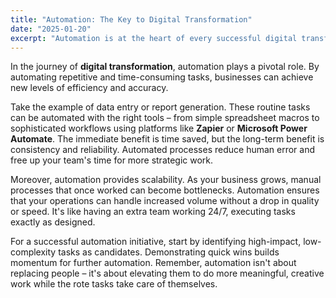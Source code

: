 ```yaml
---
title: "Automation: The Key to Digital Transformation"
date: "2025-01-20"
excerpt: "Automation is at the heart of every successful digital transformation. Learn how automating processes can drive efficiency and growth."
---
```


In the journey of **digital transformation**, automation plays a pivotal role. By automating repetitive and time-consuming tasks, businesses can achieve new levels of efficiency and accuracy.

Take the example of data entry or report generation. These routine tasks can be automated with the right tools – from simple spreadsheet macros to sophisticated workflows using platforms like **Zapier** or **Microsoft Power Automate**. The immediate benefit is time saved, but the long-term benefit is consistency and reliability. Automated processes reduce human error and free up your team's time for more strategic work.

Moreover, automation provides scalability. As your business grows, manual processes that once worked can become bottlenecks. Automation ensures that your operations can handle increased volume without a drop in quality or speed. It's like having an extra team working 24/7, executing tasks exactly as designed.

For a successful automation initiative, start by identifying high-impact, low-complexity tasks as candidates. Demonstrating quick wins builds momentum for further automation. Remember, automation isn't about replacing people – it's about elevating them to do more meaningful, creative work while the rote tasks take care of themselves.
